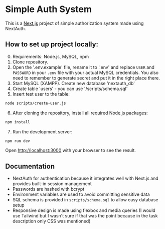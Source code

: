# Simple Auth System

This is a [Next.js](https://nextjs.org) project of simple authorization system made using NextAuth.

## How to set up project locally:
0. Requirements: Node.js, MySQL, npm
1. Clone repository.
2. Open the '.env.example' file, rename it to '.env' and replace `USER` and `PASSWORD` in your `.env` file with your actual MySQL credentials. You also need to remember to generate secret and put it in the right place there.
3. Start MySQL (XAMPP). Create new database 'nextauth_db'
4. Create table 'users' - you can use '/scripts/schema.sql'
5. Insert test user to the table:
```bash
node scripts/create-user.js
```
6. After cloning the repository, install all required Node.js packages:
```bash
npm install
```
7. Run the development server:
```bash
npm run dev
```
Open [http://localhost:3000](http://localhost:3000) with your browser to see the result.

## Documentation
- NextAuth for authentication because it integrates well with Next.js and provides built-in session management
- Passwords are hashed with bcrypt
- Environment variables are used to avoid committing sensitive data
- SQL schema is provided in `scripts/schema.sql` to allow easy database setup
- Responsive design is made using flexbox and media queries (I would use Tailwind but I wasn't sure if that was the point because in the task description only CSS was mentioned)
